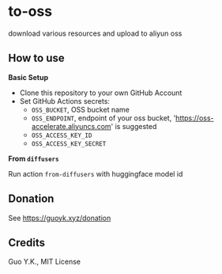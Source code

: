 # to-oss

download various resources and upload to aliyun oss

## How to use

**Basic Setup**

* Clone this repository to your own GitHub Account
* Set GitHub Actions secrets:
    * `OSS_BUCKET`, OSS bucket name
    * `OSS_ENDPOINT`, endpoint of your oss bucket, 'https://oss-accelerate.aliyuncs.com' is suggested
    * `OSS_ACCESS_KEY_ID`
    * `OSS_ACCESS_KEY_SECRET`

**From `diffusers`**

Run action `from-diffusers` with huggingface model id

## Donation

See https://guoyk.xyz/donation

## Credits

Guo Y.K., MIT License

